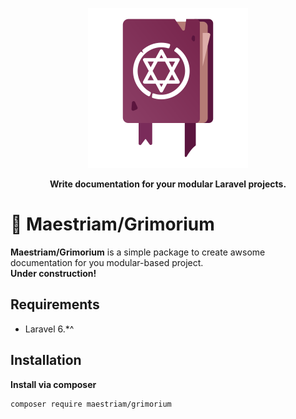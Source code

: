 <p align="center">
    <img src="imgs/grimorium.png" width="256">
</p>

<p align="center"><b>Write documentation for your modular Laravel projects.</b></p>


# 📜 Maestriam/Grimorium

**Maestriam/Grimorium** is a simple package to create awsome documentation for you modular-based project.  
**Under construction!**

## Requirements

- Laravel 6.*^ 

## Installation

**Install via composer**
``` bash
composer require maestriam/grimorium
```